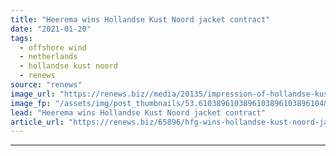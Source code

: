 ```yaml
---
title: "Heerema wins Hollandse Kust Noord jacket contract"
date: "2021-01-20"
tags: 
  - offshore wind
  - netherlands
  - hollandse kust noord
  - renews
source: "renews"
image_url: "https://renews.biz//media/20135/impression-of-hollandse-kust-zuid-alpha-offshore-platform-credit-tennet.jpg?mode=crop&width=770&heightratio=0.6103896103896103896103896104&slimmage=true"
image_fp: "/assets/img/post_thumbnails/53.6103896103896103896103896104&slimmage=true"
lead: "Heerema wins Hollandse Kust Noord jacket contract"
article_url: "https://renews.biz/65896/hfg-wins-hollandse-kust-noord-jacket-contract/"
---
```


---
